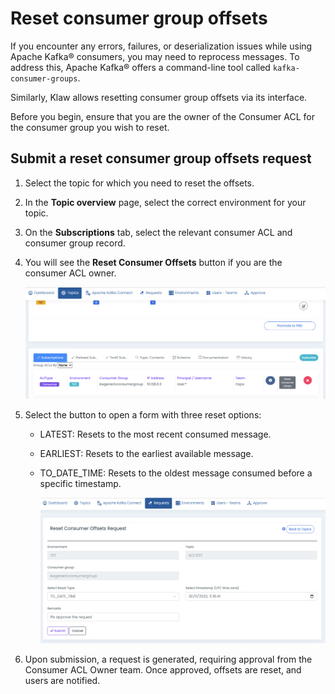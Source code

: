 # Reset consumer group offsets

If you encounter any errors, failures, or deserialization issues while using Apache Kafka® consumers, you may need to reprocess messages. To address this, Apache Kafka® offers a command-line tool called `kafka-consumer-groups`.

Similarly, Klaw allows resetting consumer group offsets via its interface.

Before you begin, ensure that you are the owner of the Consumer ACL for the consumer group you wish to reset.

## Submit a reset consumer group offsets request

1. Select the topic for which you need to reset the offsets.

2. In the **Topic overview** page, select the correct environment for your topic.

3. On the **Subscriptions** tab, select the relevant consumer ACL and consumer group record.

4. You will see the **Reset Consumer Offsets** button if you are the consumer ACL owner.

   ![image](../../../static/images/operational/reset-offsets1.png)

5. Select the button to open a form with three reset options:
   - LATEST: Resets to the most recent consumed message.
   - EARLIEST: Resets to the earliest available message.
   - TO_DATE_TIME: Resets to the oldest message consumed before a specific timestamp.

     ![image](../../../static/images/operational/reset-offsets2.png)

6. Upon submission, a request is generated, requiring approval from the Consumer ACL Owner team. Once approved, offsets are reset, and users are notified.
